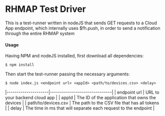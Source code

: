 # RHMAP Test Driver
This is a test-runner written in nodeJS that sends GET requests to a Cloud App endpoint, which internally uses $fh.push, in order to send a notification through the entire RHMAP system

#### Usage
Having NPM and nodeJS installed, first download all dependencies:
```
$ npm install
```
Then start the test-runner passing the necessary arguments:
```
$ node index.js <endpoint url> <appId> <path/to/devices.csv> <delay>
```

|---------------------|-------------------------------|
|     endpoint url    | URL to your backend cloud app |
|         appId       | The ID of the application that owns the devices |
| path/to/devices.csv | The path to the CSV file that has all tokens |
|         delay       | The time in ms that will separate each request to the endpoint |
